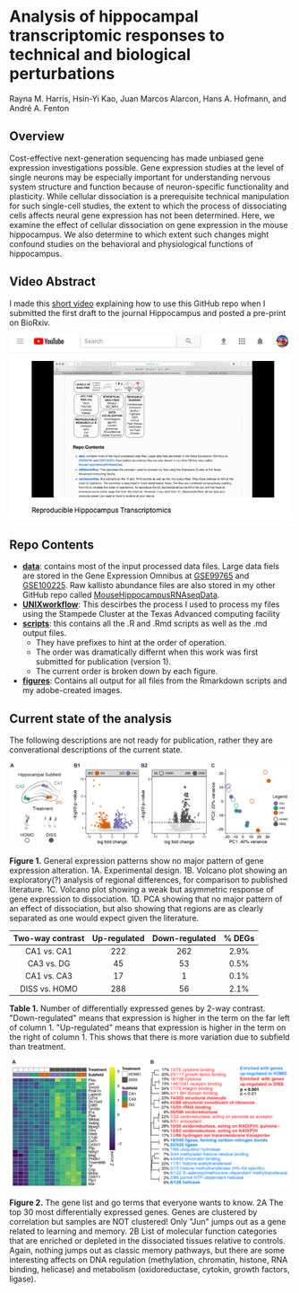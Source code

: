 # Analysis of hippocampal transcriptomic responses to technical and biological perturbations
Rayna M. Harris, Hsin-Yi Kao, Juan Marcos Alarcon, Hans A. Hofmann, and André A. Fenton

## Overview
Cost-effective next-generation sequencing has made unbiased gene expression investigations possible. Gene expression studies at the level of single neurons may be especially important for understanding nervous system structure and function because of neuron-specific functionality and plasticity. While cellular dissociation is a prerequisite technical manipulation for such single-cell studies, the extent to which the process of dissociating cells affects neural gene expression has not been determined. Here, we examine the effect of cellular dissociation on gene expression in the mouse hippocampus. We also determine to which extent such changes might confound studies on the behavioral and physiological functions of hippocampus. 

## Video Abstract

I made this [short video](https://www.youtube.com/watch?v=taeAqimxXWo) explaining how to use this GitHub repo when I submitted the first draft to the journal Hippocampus and posted a pre-print on BioRxiv. 

[![screenshot](./figures/screenshot.png)](https://www.youtube.com/watch?v=taeAqimxXWo)

## Repo Contents
- [**data**](./data/): contains most of the input processed data files. Large data fiels are stored in the Gene Expression Omnibus at [GSE99765](https://www.ncbi.nlm.nih.gov/geo/query/acc.cgi?acc=GSE99765) and [GSE100225](https://www.ncbi.nlm.nih.gov/geo/query/acc.cgi?acc=GSE100225). Raw kallisto abundance files are also stored in my other GitHub repo called [MouseHippocampusRNAseqData](https://github.com/raynamharris/MouseHippocampusRNAseqData).
- [**UNIXworkflow**](./UNIXworkflow/): This descirbes the process I used to process my files using the Stampede Cluster at the Texas Advanced computing facility
- [**scripts**](./scripts/): this contains all the .R and .Rmd scripts as well as the .md output files. 
  - They have prefixes to hint at the order of operation.
  - The order was dramatically differnt when this work was first submitted for publication (version 1).
  - The current order is broken down by each figure.
- [**figures**](./figures/): Contains all output for all files from the Rmarkdown scripts and my adobe-created images. 

## Current state of the analysis 

The following descriptions are not ready for publication, rather they are converational descriptions of the current state. 

![](./figures/fig_Fig1.png)

**Figure 1.** General expression patterns show no major pattern of gene expression alteration. 1A. Experimental design. 1B. Volcano plot showing an exploratory(?) analysis of regional differences, for comparison to published literature. 1C. Volcano plot showing a weak but asymmetric response of gene expression to dissociation. 1D. PCA showing that no major pattern of an effect of dissociation, but also showing that regions are as clearly separated as one would expect given the literature. 

| Two-way contrast | Up-regulated |Down-regulated |  % DEGs |
|:-------------:|:-------------:|:-------------:|:-------------:|
| CA1 vs. CA1 | 222 | 262 | 2.9% |
| CA3 vs. DG | 45 | 53 | 0.5% |
| CA1 vs. CA3 | 17 | 1 | 0.1% | 
| DISS vs. HOMO | 288 | 56 | 2.1% |

**Table 1.** Number of differentially expressed genes by 2-way contrast. "Down-regulated" means that expression is higher in the term on the far left of column 1. "Up-regulated" means that expression is higher in the term on the right of column 1. This shows that there is more variation due to subfield than treatment. 

![](./figures/fig_Fig2.png)

**Figure 2.** The gene list and go terms that everyone wants to know. 2A The top 30 most differentially expressed genes. Genes are clustered by correlation but samples are NOT clustered! Only "Jun" jumps out as a gene related to learning and memory. 2B List of molecular function categories that are enriched or depleted in the dissociated tissues relative to controls. Again, nothing jumps out as classic memory pathways, but there are some interesting affects on DNA regulation (methylation, chromatin, histone, RNA binding, helicase) and metabolism (oxidoreductase, cytokin, growth factors, ligase). 


